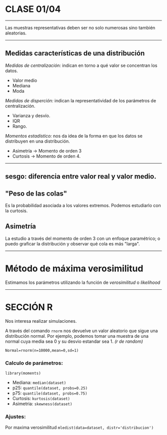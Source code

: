 # CLASE 01/04
---
Las muestras representativas deben ser no solo numerosas sino también aleatorias.

---
## Medidas características de una distribución
*Medidas de centralización:* indican en torno a qué valor se concentran los datos.
- Valor medio
- Mediana
- Moda

*Medidas de disperción:* indican la representatividad de los parámetros de
centralización.
- Varianza y desvío.
- IQR
- Rango.

*Momentos estadístico:* nos da idea de la forma en que los datos se distribuyen
en una distribución.
- Asimetría -> Momento de orden 3
- Curtosis -> Momento de orden 4.

---
sesgo: diferencia entre valor real y valor medio.
---
## "Peso de las colas"
Es la probabilidad asociada a los valores extremos.
Podemos estudiarlo con la curtosis.

## Asimetría
La estudio a través del momento de orden 3 con un enfoque paramétrico;
o puedo graficar la distribución y observar qué cola es más "larga".

---
# Método de máxima verosimilitud
Estimamos los parámetros utilizando la función de *verosimilitud* o *likelihood*

---
# SECCIÓN R
Nos interesa realizar simulaciones.

A través del comando `rnorm` nos devuelve un valor aleatorio que sigue una
distribución normal. Por ejemplo, podemos tomar una muestra de una normal cuya
media sea 0 y su desvio estandar sea 1. *(r de random)*

```
Normal=rnorm(n=10000,mean=0,sd=1)
```


### Calculo de parámetros:
```
library(moments)
```

- Mediana: `median(dataset)`
- p25: `quantile(dataset, probs=0.25)`
- p75: `quantile(dataset, probs=0.75)`
- Curtosis: `kurtosis(dataset)`
- Asimetria: `skewness(dataset)`



### Ajustes:
Por maxima verosimilitud
`mledist(data=dataset, distr='distribucion')`
